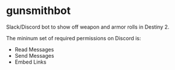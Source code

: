 # gunsmithbot
Slack/Discord bot to show off weapon and armor rolls in Destiny 2.

The mininum set of required permissions on Discord is:
- Read Messages
- Send Messages
- Embed Links